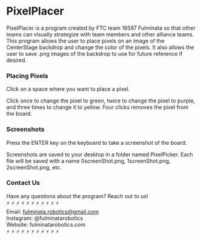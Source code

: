 
# PixelPlacer
PixelPlacer is a program created by FTC team 16597 Fulminata so that other teams can visually strategize with team members and other alliance teams. This program allows the user to place pixels on an image of the CenterStage backdrop and change the color of the pixels. It also allows the user to save .png images of the backdrop to use for future reference if desired.
### Placing Pixels

Click on a space where you want to place a pixel. 

Click once to change the pixel to green, twice to change the pixel to purple, and three times to change it to yellow. Four clicks removes the pixel from the board.

### Screenshots

Press the ENTER key on the keyboard to take a screenshot of the board.

Screenshots are saved to your desktop in a folder named PixelPicker. Each file will be saved with a name 0screenShot.png, 1screenShot.png, 2screenShot.png, etc.

### Contact Us

Have any questions about the program? Reach out to us!  
⚡ ⚡ ⚡ ⚡ ⚡ ⚡ ⚡ ⚡ ⚡ ⚡ ⚡    
Email: fulminata.robotics@gmail.com     
Instagram: @fulminatarobotics   
Website: fulminatarobotics.com  
⚡ ⚡ ⚡ ⚡ ⚡ ⚡ ⚡ ⚡ ⚡ ⚡ ⚡
